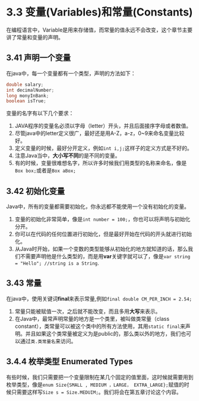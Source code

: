# 3.3 变量(Variables)和常量(Constants)

在编程语言中，Variable是用来存储值，而常量的值永远不会改变，这个章节主要讲了常量和变量的声明。

## 3.41 声明一个变量
 
在java中，每一个变量都有一个类型，声明的方法如下：
```java
double salary;
int decimalNumber;
long monyInBank;
boolean isTrue;
```  

变量的名字有以下几个要求：
1. JAVA程序的变量名必须以字母（letter）开头，并且后面接序字母或者数值。
2. 尽管java中的letter定义很广，最好还是用A-Z，a-z，0~9来命名变量比较好。
3. 定义变量的时候，最好分开定义，例如```int i,j;```这样子的定义方式是不好的。
4. 注意Java当中，**大小写不同**的是不同的变量。
5. 有的时候，变量很难想名字，所以许多时候我们用类型的名称来命名，像是```Box box;```或者是```Box aBox;```

## 3.42 初始化变量

Java中，所有的变量都需要初始化，你永远都不能使用一个没有初始化的变量。
1. 变量的初始化非常简单，像是```int number = 100;```，你也可以将声明与初始化分开。
2. 你可以在代码的任何位置进行初始化，但是最好开始在代码的开头就进行初始化。
3. 从Java时开始，如果一个变数的类型能够从初始化的地方就知道的话，那么我们不需要声明他是什么类型的，而是用**var**关键字就可以了，像是```var string = "Hello"; //string is a String```.

## 3.43 常量
在java中，使用关键词**final**来表示常量,例如```final double CM_PER_INCH = 2.54;```
1. 常量只能被赋值一次，之后就不能改变，而且多用**大写**来表示。
2. 在Java中，最常声明常量的地方是一个类里，被叫做类常量（class constant），类常量可以被这个类中的所有方法使用，其用```static final```来声明。并且如果这个类常量被定义为是public的，那么类以外的地方，我们也可以通过```类.类常量名```来访问。

## 3.4.4 枚举类型 Enumerated Types
有些时候，我们只需要把一个变量限制在某几个固定的值里面，这时候就需要用到枚举类型，像是```enum Size{SMALL , MEDIUM ，LARGE， EXTRA_LARGE};```赋值的时候只需要这样写```Size s = Size.MEDUIM;```。我们将会在第五章讨论这个内容。